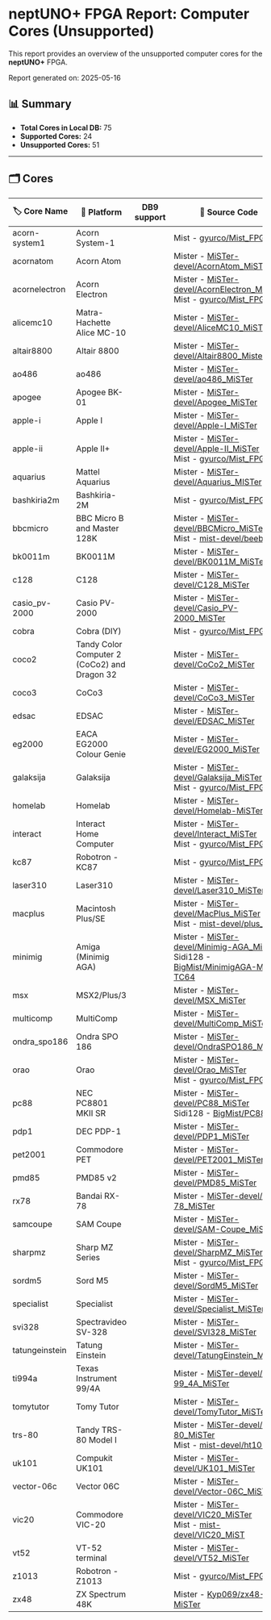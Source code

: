# neptUNO+ FPGA Report: Computer Cores (Unsupported)

This report provides an overview of the unsupported computer cores for the **neptUNO+** FPGA.

Report generated on: 2025-05-16

## 📊 Summary

- **Total Cores in Local DB:** 75
- **Supported Cores:** 24
- **Unsupported Cores:** 51

---

## 🗂️ Cores

| 🏷️ **Core Name** | 📝 **Platform** | DB9 support | 🔗 **Source Code** | 🗂️ **Database** | 🗒️ **Notes** |
|-------------------|-----------------|-------------|--------------------|------------------|--------------|
| acorn-system1 | Acorn System-1 |  | Mist - [gyurco/Mist_FPGA](https://github.com/gyurco/Mist_FPGA/tree/master/Computer_MiST/Acorn%20-%20System1) | gyurco |  |
| acornatom | Acorn Atom |  | Mister - [MiSTer-devel/AcornAtom_MiSTer](https://github.com/MiSTer-devel/AcornAtom_MiSTer) | Official_Distribution_MiSTer |  |
| acornelectron | Acorn Electron |  | Mister - [MiSTer-devel/AcornElectron_MiSTer](https://github.com/MiSTer-devel/AcornElectron_MiSTer)<br>Mist - [gyurco/Mist_FPGA](https://github.com/gyurco/Mist_FPGA/tree/master/Computer_MiST/Acorn%20-%20Electron_MiST) | Official_Distribution_MiSTer |  |
| alicemc10 | Matra-Hachette Alice MC-10 |  | Mister - [MiSTer-devel/AliceMC10_MiSTer](https://github.com/MiSTer-devel/AliceMC10_MiSTer) | Official_Distribution_MiSTer |  |
| altair8800 | Altair 8800 |  | Mister - [MiSTer-devel/Altair8800_Mister](https://github.com/MiSTer-devel/Altair8800_Mister) | Official_Distribution_MiSTer |  |
| ao486 | ao486 |  | Mister - [MiSTer-devel/ao486_MiSTer](https://github.com/MiSTer-devel/ao486_MiSTer) | Official_Distribution_MiSTer |  |
| apogee | Apogee BK-01 |  | Mister - [MiSTer-devel/Apogee_MiSTer](https://github.com/MiSTer-devel/Apogee_MiSTer) | Official_Distribution_MiSTer |  |
| apple-i | Apple I |  | Mister - [MiSTer-devel/Apple-I_MiSTer](https://github.com/MiSTer-devel/Apple-I_MiSTer) | Official_Distribution_MiSTer |  |
| apple-ii | Apple II+ |  | Mister - [MiSTer-devel/Apple-II_MiSTer](https://github.com/MiSTer-devel/Apple-II_MiSTer)<br>Mist - [gyurco/Mist_FPGA](https://github.com/gyurco/Mist_FPGA/tree/master/Computer_MiST/Apple%20-%202_MiST) | Official_Distribution_MiSTer |  |
| aquarius | Mattel Aquarius |  | Mister - [MiSTer-devel/Aquarius_MISTer](https://github.com/MiSTer-devel/Aquarius_MISTer) | Official_Distribution_MiSTer |  |
| bashkiria2m | Bashkiria-2M |  | Mist - [gyurco/Mist_FPGA](https://github.com/gyurco/Mist_FPGA/tree/master/Computer_MiST/Bashkiria2M_MiST) |  |  |
| bbcmicro | BBC Micro B and Master 128K |  | Mister - [MiSTer-devel/BBCMicro_MiSTer](https://github.com/MiSTer-devel/BBCMicro_MiSTer)<br>Mist - [mist-devel/beeb](https://github.com/mist-devel/beeb) | Official_Distribution_MiSTer |  |
| bk0011m | BK0011M |  | Mister - [MiSTer-devel/BK0011M_MiSTer](https://github.com/MiSTer-devel/BK0011M_MiSTer) | Official_Distribution_MiSTer |  |
| c128 | C128 |  | Mister - [MiSTer-devel/C128_MiSTer](https://github.com/MiSTer-devel/C128_MiSTer) | Official_Distribution_MiSTer |  |
| casio_pv-2000 | Casio PV-2000 |  | Mister - [MiSTer-devel/Casio_PV-2000_MiSTer](https://github.com/MiSTer-devel/Casio_PV-2000_MiSTer) | Official_Distribution_MiSTer |  |
| cobra | Cobra (DIY) |  | Mist - [gyurco/Mist_FPGA](https://github.com/gyurco/Mist_FPGA/tree/master/Computer_MiST/ITCI%20-%20Cobra_MiST) | BigMist |  |
| coco2 | Tandy Color Computer 2 (CoCo2) and Dragon 32 |  | Mister - [MiSTer-devel/CoCo2_MiSTer](https://github.com/MiSTer-devel/CoCo2_MiSTer) | Official_Distribution_MiSTer |  |
| coco3 | CoCo3 |  | Mister - [MiSTer-devel/CoCo3_MiSTer](https://github.com/MiSTer-devel/CoCo3_MiSTer) | Official_Distribution_MiSTer |  |
| edsac | EDSAC |  | Mister - [MiSTer-devel/EDSAC_MiSTer](https://github.com/MiSTer-devel/EDSAC_MiSTer) | Official_Distribution_MiSTer |  |
| eg2000 | EACA EG2000 Colour Genie |  | Mister - [MiSTer-devel/EG2000_MiSTer](https://github.com/MiSTer-devel/EG2000_MiSTer) | Official_Distribution_MiSTer |  |
| galaksija | Galaksija |  | Mister - [MiSTer-devel/Galaksija_MiSTer](https://github.com/MiSTer-devel/Galaksija_MiSTer)<br>Mist - [gyurco/Mist_FPGA](https://github.com/gyurco/Mist_FPGA/tree/master/Computer_MiST/Galaksija_MiST) | Official_Distribution_MiSTer |  |
| homelab | Homelab |  | Mister - [MiSTer-devel/Homelab-MiSTer](https://github.com/MiSTer-devel/Homelab-MiSTer) | Official_Distribution_MiSTer |  |
| interact | Interact Home Computer |  | Mister - [MiSTer-devel/Interact_MiSTer](https://github.com/MiSTer-devel/Interact_MiSTer)<br>Mist - [gyurco/Mist_FPGA](https://github.com/gyurco/Mist_FPGA/tree/master/Computer_MiST/Interact_MiST) | Official_Distribution_MiSTer |  |
| kc87 | Robotron - KC87 |  | Mist - [gyurco/Mist_FPGA](https://github.com/gyurco/Mist_FPGA/tree/master/Computer_MiST/Robotron%20-%20KC87_MiST) | gyurco |  |
| laser310 | Laser310 |  | Mister - [MiSTer-devel/Laser310_MiSTer](https://github.com/MiSTer-devel/Laser310_MiSTer) | Official_Distribution_MiSTer |  |
| macplus | Macintosh Plus/SE |  | Mister - [MiSTer-devel/MacPlus_MiSTer](https://github.com/MiSTer-devel/MacPlus_MiSTer)<br>Mist - [mist-devel/plus_too](https://github.com/mist-devel/plus_too) | Official_Distribution_MiSTer |  |
| minimig | Amiga (Minimig AGA) |  | Mister - [MiSTer-devel/Minimig-AGA_MiSTer](https://github.com/MiSTer-devel/Minimig-AGA_MiSTer)<br>Sidi128 - [BigMist/MinimigAGA-MiST-TC64](https://github.com/BigMist/MinimigAGA-MiST-TC64/tree/master) | Official_Distribution_MiSTer |  |
| msx | MSX2/Plus/3 |  | Mister - [MiSTer-devel/MSX_MiSTer](https://github.com/MiSTer-devel/MSX_MiSTer) | Official_Distribution_MiSTer |  |
| multicomp | MultiComp |  | Mister - [MiSTer-devel/MultiComp_MiSTer](https://github.com/MiSTer-devel/MultiComp_MiSTer) | Official_Distribution_MiSTer |  |
| ondra_spo186 | Ondra SPO 186 |  | Mister - [MiSTer-devel/OndraSPO186_MiSTer](https://github.com/MiSTer-devel/OndraSPO186_MiSTer) | Official_Distribution_MiSTer |  |
| orao | Orao |  | Mister - [MiSTer-devel/Orao_MiSTer](https://github.com/MiSTer-devel/Orao_MiSTer)<br>Mist - [gyurco/Mist_FPGA](https://github.com/gyurco/Mist_FPGA/tree/master/Computer_MiST/ORAO_MiST) | Official_Distribution_MiSTer |  |
| pc88 | NEC PC8801 MKII SR |  | Mister - [MiSTer-devel/PC88_MiSTer](https://github.com/MiSTer-devel/PC88_MiSTer)<br>Sidi128 - [BigMist/PC88](https://github.com/BigMist/PC88) | Official_Distribution_MiSTer |  |
| pdp1 | DEC PDP-1 |  | Mister - [MiSTer-devel/PDP1_MiSTer](https://github.com/MiSTer-devel/PDP1_MiSTer) | Official_Distribution_MiSTer |  |
| pet2001 | Commodore PET |  | Mister - [MiSTer-devel/PET2001_MiSTer](https://github.com/MiSTer-devel/PET2001_MiSTer) | Official_Distribution_MiSTer |  |
| pmd85 | PMD85 v2 |  | Mister - [MiSTer-devel/PMD85_MiSTer](https://github.com/MiSTer-devel/PMD85_MiSTer) | Official_Distribution_MiSTer |  |
| rx78 | Bandai RX-78 |  | Mister - [MiSTer-devel/RX-78_MiSTer](https://github.com/MiSTer-devel/RX-78_MiSTer) | Official_Distribution_MiSTer |  |
| samcoupe | SAM Coupe |  | Mister - [MiSTer-devel/SAM-Coupe_MiSTer](https://github.com/MiSTer-devel/SAM-Coupe_MiSTer) | Official_Distribution_MiSTer |  |
| sharpmz | Sharp MZ Series |  | Mister - [MiSTer-devel/SharpMZ_MiSTer](https://github.com/MiSTer-devel/SharpMZ_MiSTer)<br>Mist - [gyurco/Mist_FPGA](https://github.com/gyurco/Mist_FPGA/tree/master/Computer_MiST/Sharp%20-%20MZ-80_MiST) | Official_Distribution_MiSTer |  |
| sordm5 | Sord M5 |  | Mister - [MiSTer-devel/SordM5_MiSTer](https://github.com/MiSTer-devel/SordM5_MiSTer) | Official_Distribution_MiSTer |  |
| specialist | Specialist |  | Mister - [MiSTer-devel/Specialist_MiSTer](https://github.com/MiSTer-devel/Specialist_MiSTer) | Official_Distribution_MiSTer |  |
| svi328 | Spectravideo SV-328 |  | Mister - [MiSTer-devel/SVI328_MiSTer](https://github.com/MiSTer-devel/SVI328_MiSTer) | Official_Distribution_MiSTer |  |
| tatungeinstein | Tatung Einstein |  | Mister - [MiSTer-devel/TatungEinstein_MiSTer](https://github.com/MiSTer-devel/TatungEinstein_MiSTer) | Official_Distribution_MiSTer |  |
| ti994a | Texas Instrument 99/4A |  | Mister - [MiSTer-devel/TI-99_4A_MiSTer](https://github.com/MiSTer-devel/TI-99_4A_MiSTer) | Official_Distribution_MiSTer |  |
| tomytutor | Tomy Tutor |  | Mister - [MiSTer-devel/TomyTutor_MiSTer](https://github.com/MiSTer-devel/TomyTutor_MiSTer) | Official_Distribution_MiSTer |  |
| trs-80 | Tandy TRS-80 Model I |  | Mister - [MiSTer-devel/TRS-80_MiSTer](https://github.com/MiSTer-devel/TRS-80_MiSTer)<br>Mist - [mist-devel/ht1080z](https://github.com/mist-devel/ht1080z) | Official_Distribution_MiSTer |  |
| uk101 | Compukit UK101 |  | Mister - [MiSTer-devel/UK101_MiSTer](https://github.com/MiSTer-devel/UK101_MiSTer) | Official_Distribution_MiSTer |  |
| vector-06c | Vector 06C |  | Mister - [MiSTer-devel/Vector-06C_MiSTer](https://github.com/MiSTer-devel/Vector-06C_MiSTer) | Official_Distribution_MiSTer |  |
| vic20 | Commodore VIC-20 |  | Mister - [MiSTer-devel/VIC20_MiSTer](https://github.com/MiSTer-devel/VIC20_MiSTer)<br>Mist - [mist-devel/VIC20_MiST](https://github.com/mist-devel/VIC20_MiST) | Official_Distribution_MiSTer |  |
| vt52 | VT-52 terminal |  | Mister - [MiSTer-devel/VT52_MiSTer](https://github.com/MiSTer-devel/VT52_MiSTer) | Official_Distribution_MiSTer |  |
| z1013 | Robotron - Z1013 |  | Mist - [gyurco/Mist_FPGA](https://github.com/gyurco/Mist_FPGA/tree/master/Computer_MiST/Robotron%20-%20Z1013_MiST) | gyurco |  |
| zx48 | ZX Spectrum 48K |  | Mister - [Kyp069/zx48-MiSTer](https://github.com/Kyp069/zx48-MiSTer) | Unofficial_Distribution_MiSTer |  |